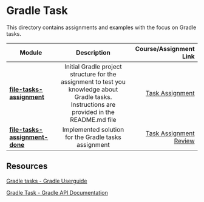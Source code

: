 # Gradle Task

This directory contains assignments and examples with the focus on Gradle tasks.

|    Module     |  Description  |  Course/Assignment Link   |
| ------------- |:-------------:|-------------:|
| **[file-tasks-assignment](file-tasks-assignment/)** | Initial Gradle project structure for the assignment to test you knowledge about Gradle tasks. Instructions are provided in the README.md file  | [Task Assignment](https://www.udemy.com/course/gradle-development/learn/practice/1322992/introduction#overview)  |
| **[file-tasks-assignment-done](file-tasks-assignment-done/)** | Implemented solution for the Gradle tasks assignment | [Task Assignment Review](https://www.udemy.com/course/gradle-development/learn/practice/1322992/instructor-solution#overview) |

## Resources

[Gradle tasks - Gradle Userguide](https://docs.gradle.org/current/userguide/more_about_tasks.html)

[Gradle Task - Gradle API Documentation](https://docs.gradle.org/current/dsl/org.gradle.api.Task.html)
